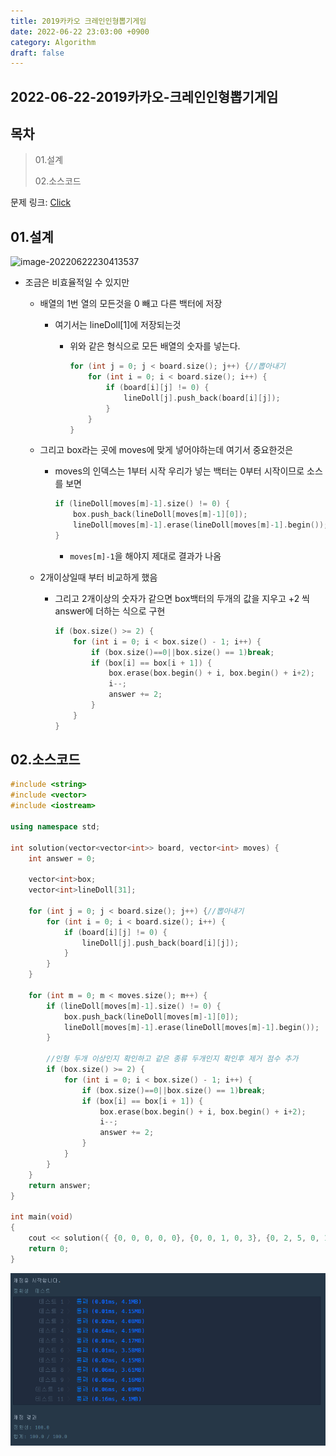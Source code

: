 ```yaml
---
title: 2019카카오 크레인인형뽑기게임
date: 2022-06-22 23:03:00 +0900
category: Algorithm
draft: false
---
```


## 2022-06-22-2019카카오-크레인인형뽑기게임

## 목차

> 01.설계
>
> 02.소스코드

문제 링크: [Click](https://programmers.co.kr/learn/courses/30/lessons/64061)

## 01.설계

![image-20220622230413537](C:\Users\oksos\AppData\Roaming\Typora\typora-user-images\image-20220622230413537.png)

- 조금은 비효율적일 수 있지만

  - 배열의 1번 열의 모든것을 0 빼고 다른 백터에 저장 

    - 여기서는 lineDoll[1]에 저장되는것

      - 위와 같은 형식으로 모든 배열의 숫자를 넣는다.

        ``` c++
        for (int j = 0; j < board.size(); j++) {//뽑아내기
            for (int i = 0; i < board.size(); i++) {
                if (board[i][j] != 0) {
                    lineDoll[j].push_back(board[i][j]);
                }
            }
        }
        ```

  - 그리고 box라는 곳에 moves에 맞게 넣어야하는데 여기서 중요한것은

    - moves의 인덱스는 1부터 시작 우리가 넣는 백터는 0부터 시작이므로 소스를 보면

      ``` c++
      if (lineDoll[moves[m]-1].size() != 0) {
          box.push_back(lineDoll[moves[m]-1][0]);
          lineDoll[moves[m]-1].erase(lineDoll[moves[m]-1].begin());
      }
      ```

      - `moves[m]-1`을 해야지 제대로 결과가 나옴

  - 2개이상일때 부터 비교하게 했음

    - 그리고 2개이상의 숫자가 같으면 box백터의 두개의 값을 지우고 +2 씩 answer에 더하는 식으로 구현

      ```c++
      if (box.size() >= 2) {
          for (int i = 0; i < box.size() - 1; i++) {
              if (box.size()==0||box.size() == 1)break;
              if (box[i] == box[i + 1]) {
                  box.erase(box.begin() + i, box.begin() + i+2);
                  i--;
                  answer += 2;
              }
          }
      }
      ```

## 02.소스코드

``` c++
#include <string>
#include <vector>
#include <iostream>

using namespace std;

int solution(vector<vector<int>> board, vector<int> moves) {
	int answer = 0;

	vector<int>box;
	vector<int>lineDoll[31];

	for (int j = 0; j < board.size(); j++) {//뽑아내기
		for (int i = 0; i < board.size(); i++) {
			if (board[i][j] != 0) {
				lineDoll[j].push_back(board[i][j]);
			}
		}
	}

	for (int m = 0; m < moves.size(); m++) {
		if (lineDoll[moves[m]-1].size() != 0) {
			box.push_back(lineDoll[moves[m]-1][0]);
			lineDoll[moves[m]-1].erase(lineDoll[moves[m]-1].begin());
		}

		//인형 두개 이상인지 확인하고 같은 종류 두개인지 확인후 제거 점수 추가
		if (box.size() >= 2) {
			for (int i = 0; i < box.size() - 1; i++) {
				if (box.size()==0||box.size() == 1)break;
				if (box[i] == box[i + 1]) {
					box.erase(box.begin() + i, box.begin() + i+2);
					i--;
					answer += 2;
				}
			}
		}
	}
	return answer;
}

int main(void)
{
	cout << solution({ {0, 0, 0, 0, 0}, {0, 0, 1, 0, 3}, {0, 2, 5, 0, 1}, {4, 2, 4, 4, 2}, {3, 5, 1, 3, 1} }, { 1, 5, 3, 5, 1, 2, 1, 4});
	return 0;
}
```

![image-20220622230845309](../../assets/img/post/2022-06-22-2019카카오-크레인인형뽑기게임/image-20220622230845309.png)